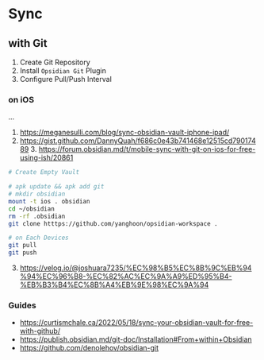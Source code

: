 # Sync
## with Git
1. Create Git Repository
2. Install `Opsidian Git` Plugin
3. Configure Pull/Push Interval
### on iOS
...
1. https://meganesulli.com/blog/sync-obsidian-vault-iphone-ipad/
2. https://gist.github.com/DannyQuah/f686c0e43b741468e12515cd79017489
	3. https://forum.obsidian.md/t/mobile-sync-with-git-on-ios-for-free-using-ish/20861
```bash
# Create Empty Vault

# apk update && apk add git
# mkdir obsidian
mount -t ios . obsidian
cd ~/obsidian
rm -rf .obsidian
git clone htttps://github.com/yanghoon/opsidian-workspace .

# on Each Devices
git pull
git push
```
3. https://velog.io/@joshuara7235/%EC%98%B5%EC%8B%9C%EB%94%94%EC%96%B8-%EC%82%AC%EC%9A%A9%ED%95%B4-%EB%B3%B4%EC%8B%A4%EB%9E%98%EC%9A%94
### Guides
* https://curtismchale.ca/2022/05/18/sync-your-obsidian-vault-for-free-with-github/
* https://publish.obsidian.md/git-doc/Installation#From+within+Obsidian
* https://github.com/denolehov/obsidian-git